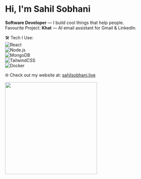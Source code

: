 # Hi, I'm Sahil Sobhani  
**Software Developer** — I build cool things that help people.  
Favourite Project: **Khat** — AI email assistant for Gmail & LinkedIn.  

🛠️ Tech I Use:  
![React](https://img.shields.io/badge/-React-61DAFB?logo=react&logoColor=white&style=flat)  
![Node.js](https://img.shields.io/badge/-Node.js-339933?logo=node.js&logoColor=white&style=flat)  
![MongoDB](https://img.shields.io/badge/-MongoDB-47A248?logo=mongodb&logoColor=white&style=flat)  
![TailwindCSS](https://img.shields.io/badge/-Tailwind-38B2AC?logo=tailwind-css&logoColor=white&style=flat)  
![Docker](https://img.shields.io/badge/-Docker-2496ED?logo=docker&logoColor=white&style=flat)  

🌐 Check out my website at: [sahilsobhani.live](https://sahilsobhani.live)

<img src="https://media3.giphy.com/media/v1.Y2lkPTc5MGI3NjExOWY1NWc1d29ndzJnZW12c3h3ZnNwdDd4OGl3am1jY2sxYXBveHEzMSZlcD12MV9pbnRlcm5hbF9naWZfYnlfaWQmY3Q9Zw/G2cpDFcKzAPMScb0MC/giphy.gif" width="300" />

